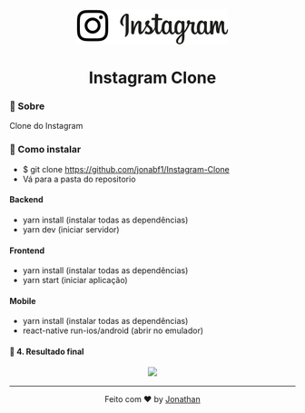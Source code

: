 <p align="center">
<img src="frontend/src/assets/logo.svg"/>
</p>

<h1 align="center">
  Instagram Clone
  </h1>

### :rocket: Sobre
Clone do Instagram

### :rocket: Como instalar
- $ git clone https://github.com/jonabf1/Instagram-Clone
- Vá para a pasta do repositorio

#### Backend
- yarn install (instalar todas as dependências)
- yarn dev (iniciar servidor)

#### Frontend
- yarn install (instalar todas as dependências)
- yarn start (iniciar aplicação)

#### Mobile
- yarn install (instalar todas as dependências)
- react-native run-ios/android (abrir no emulador)

#### :rocket: 4. Resultado final

<p align="center">
<img src="frontend/src/assets/gif.gif"/>
</p>

<hr/>

<p align="center">
Feito com ♥ by <a href="https://www.linkedin.com/in/jonathan-barros-franco">Jonathan</a>
</p>
